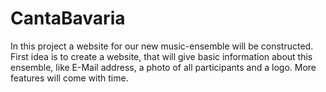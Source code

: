 # CantaBavaria
In this project a website for our new music-ensemble will be constructed. First idea is to create a website, that will give basic information about this ensemble, like E-Mail address, a photo of all participants and a logo.
More features will come with time.  